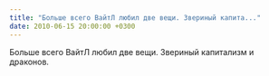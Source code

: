 ```yaml
---
title: "Больше всего ВайтЛ любил две вещи. Звериный капита..."
date: 2010-06-15 20:00:00 +0300
---
```


Больше всего ВайтЛ любил две вещи. Звериный капитализм и драконов.

